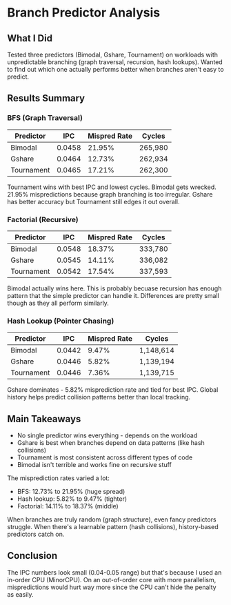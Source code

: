# Branch Predictor Analysis

## What I Did

Tested three predictors (Bimodal, Gshare, Tournament) on workloads with unpredictable branching (graph traversal, recursion, hash lookups). Wanted to find out which one actually performs better when branches aren't easy to predict.

## Results Summary

### BFS (Graph Traversal)

| Predictor  | IPC    | Mispred Rate | Cycles    |
|------------|--------|--------------|-----------|
| Bimodal    | 0.0458 | 21.95%       | 265,980   |
| Gshare     | 0.0464 | 12.73%       | 262,934   |
| Tournament | 0.0465 | 17.21%       | 262,300   |

Tournament wins with best IPC and lowest cycles. Bimodal gets wrecked. 21.95% mispredictions because graph branching is too irregular. Gshare has better accuracy but Tournament still edges it out overall.

### Factorial (Recursive)

| Predictor  | IPC    | Mispred Rate | Cycles    |
|------------|--------|--------------|-----------|
| Bimodal    | 0.0548 | 18.37%       | 333,780   |
| Gshare     | 0.0545 | 14.11%       | 336,082   |
| Tournament | 0.0542 | 17.54%       | 337,593   |

Bimodal actually wins here. This is probably becuase recursion has enough pattern that the simple predictor can handle it. Differences are pretty small though as they all perform similarly.

### Hash Lookup (Pointer Chasing)

| Predictor  | IPC    | Mispred Rate | Cycles      |
|------------|--------|--------------|-------------|
| Bimodal    | 0.0442 | 9.47%        | 1,148,614   |
| Gshare     | 0.0446 | 5.82%        | 1,139,194   |
| Tournament | 0.0446 | 7.36%        | 1,139,715   |

Gshare dominates - 5.82% misprediction rate and tied for best IPC. Global history helps predict collision patterns better than local tracking.

## Main Takeaways

- No single predictor wins everything - depends on the workload
- Gshare is best when branches depend on data patterns (like hash collisions)
- Tournament is most consistent across different types of code
- Bimodal isn't terrible and works fine on recursive stuff

The misprediction rates varied a lot:
- BFS: 12.73% to 21.95% (huge spread)
- Hash lookup: 5.82% to 9.47% (tighter)
- Factorial: 14.11% to 18.37% (middle)

When branches are truly random (graph structure), even fancy predictors struggle. When there's a learnable pattern (hash collisions), history-based predictors catch on.

## Conclusion

The IPC numbers look small (0.04-0.05 range) but that's because I used an in-order CPU (MinorCPU). On an out-of-order core with more parallelism, mispredictions would hurt way more since the CPU can't hide the penalty as easily.